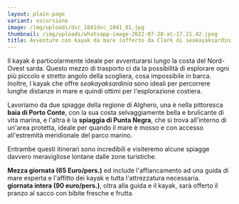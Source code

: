 ```yaml
---
layout: plain-page
variant: escursione
image: /img/uploads/dsc_1041dsc_1041_01.jpg
thumbnail: /img/uploads/whatsapp-image-2022-07-28-at-17.21.42.jpeg
title: Avventure con kayak da mare (offerto da Clark di seakayaksardinia.com)
---
```

Il kayak è particolarmente ideale per avventurarsi lungo la costa del Nord-Ovest sarda. Questo mezzo di trasporto ci da la possibilità di esplorare ogni più piccolo e stretto angolo della scogliera, cosa impossibile in barca. Inoltre, I kayak che offre *seakayaksardinia* sono ideali per percorrere lunghe distanze in mare e quindi ottimi per l'esplorazione costiera. 

Lavoriamo da due spiagge della regione di Alghero, una è nella pittoresca **baia di Porto Conte**, con la sua costa selvaggiamente bella e brulicante di vita marina, e l'altra è la **spiaggia di Punta Negra**, che si trova all'interno di un'area protetta, ideale per quando il mare è mosso e con accesso all'estremità meridionale del parco marino.

Entrambe questi itinerari sono incredibili e visiteremo alcune spiagge davvero meravigliose lontane dalle zone turistiche.

**Mezza giornata (65 Euro/pers.)** ed include l'affiancamento ad una guida di mare esperta e l'affitto dei kayak e tutta l'attrezzatura necessaria.\
**giornata intera (90 euro/pers.)**, oltra alla guida e il kayak, sarà offerto il pranzo al sacco con bibite fresche e frutta.